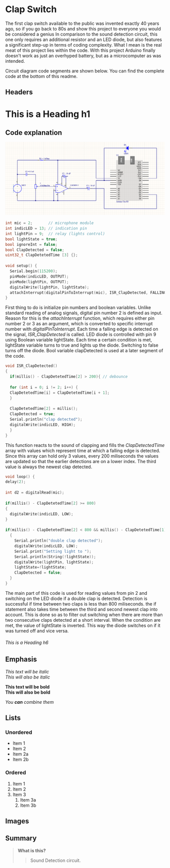 # Clap Switch

The first clap switch available to the public was invented exactly 40 years ago, so if you go back to 80s and show this project to everyone you would be considered a genius 
In comparison to the sound detection circuit, this one only requires an additional resistor and an LED diode, but also features a significant step-up in terms of coding complexity.
What I mean is the real meat of this project lies within the code. With this project Arduino finally doesn't work as just an overhyped battery, but as a microcomputer as was intended.

Circuit diagram code segments are shown below. You can find the complete code at the bottom of this readme.   

## Headers

# This is a Heading h1
## Code explanation


![This is an alt text.](ledo.png "Circuit diagram.")

```c
int mic = 2;       // microphone module
int indicLED = 13; // indication pin
int lightPin = 9;  // relay (lights control)
bool lightState = true;
bool ignoreInt = false;
bool ClapDetected = false;
uint32_t ClapDetetedTime [3] {};

void setup() {
  Serial.begin(115200);
  pinMode(indicLED, OUTPUT);    
  pinMode(lightPin, OUTPUT);  
  digitalWrite(lightPin, lightState);
  attachInterrupt(digitalPinToInterrupt(mic), ISR_ClapDetected, FALLING);
}
```
First thing to do is initialize pin numbers and boolean variables. Unlike standard reading of analog signals, digital pin number 2 is defined as input.
Reason for this is the *attachInterrupt* function, which requires either pin number 2 or 3 as an argument, which is converted to specific interrupt number with *digitalPinToInterrupt*. Each time a falling edge is detected on the signal, *ISR_ClapDetected* is called.
LED diode is controlled with pin 9 using Boolean variable lightState. Each time a certain condition is met, lightState variable turns to true and lights up the diode. Switching to false turns off the diode.
Bool variable clapDetected is used at a later segment of the code.  

```c
void ISR_ClapDetected()
{
  if(millis() - ClapDetetedTime[2] > 200){ // debounce

  for (int i = 0; i != 2; i++) {
  ClapDetetedTime[i] = ClapDetetedTime[i + 1];
  }
  
  ClapDetetedTime[2] = millis();
  ClapDetected = true;
  Serial.println("clap detected");
  digitalWrite(indicLED, HIGH);
  }
}
```
This function reacts to the sound of clapping and fills the *ClapDetectedTime* array with values which represent time at which a falling edge is detected. 
Since this array can hold only 3 values, every 200 miliseconds the values are updated so that the earlier detections are on a lower index.
The third value is always the newest clap detected.
```c
void loop() {
delay(2);

int d2 = digitalRead(mic);

if(millis() - ClapDetetedTime[2] >= 800)
{
  digitalWrite(indicLED, LOW);
}

if(millis() - ClapDetetedTime[2] < 800 && millis() - ClapDetetedTime[1] < 800 && ClapDetected && ClapDetetedTime[1] - ClapDetetedTime[0]>=800)
  {
    Serial.println("double clap detected");
    digitalWrite(indicLED, LOW);
    Serial.print("Setting light to ");
    Serial.println(String(!lightState));
    digitalWrite(lightPin, lightState);
    lightState=!lightState;
    ClapDetected = false;
  }
}
```
The main part of this code is used for reading values from pin 2 and switching on the LED diode if a double clap is detected. Detection is successful if time between two claps is less than 800 miliseconds.
the if statement also takes time between the third and second newest clap into account. This is done so as to filter out switching when there are more than two consecutive claps detected at a short interval.
When the condition are met, the value of lightState is inverted. This way the diode switches on if it was turned off and vice versa.

###### This is a Heading h6

## Emphasis

*This text will be italic*  
_This will also be italic_

**This text will be bold**  
__This will also be bold__

_You **can** combine them_

## Lists

### Unordered

* Item 1
* Item 2
* Item 2a
* Item 2b

### Ordered

1. Item 1
2. Item 2
3. Item 3
    1. Item 3a
    2. Item 3b

## Images

## Summary

> **What is this?**
>
>> Sound Detection circuit.
